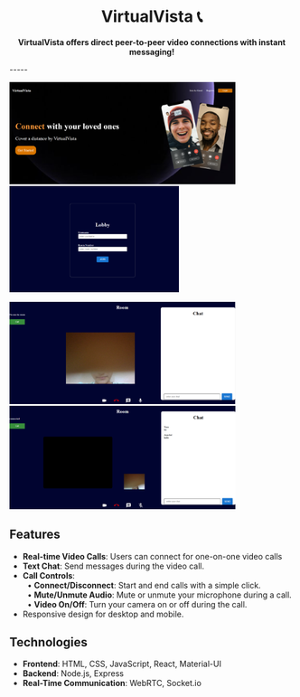<h1 align="center">VirtualVista 📞</h1>

<p align="center">
  <strong>VirtualVista offers direct peer-to-peer video connections with instant messaging!</strong>
</p>
-----
<p align="center">
  <p>
    <img src="./assets/LandingPage.png" width="400px">
    <img src="./assets/Lobby.png" width="300px">
  </p>
  <p>
    <img src="./assets/Room.png" width="400px">
    <img src="./assets/CallAccept.png" width="400px">
  </p>
</p>

## Features
- **Real-time Video Calls**: Users can connect for one-on-one video calls
- **Text Chat**: Send messages during the video call.
- **Call Controls**:<br/>
   &nbsp;&nbsp;&#8226; **Connect/Disconnect**: Start and end calls with a simple click.<br/>
   &nbsp;&nbsp;&#8226; **Mute/Unmute Audio**: Mute or unmute your microphone during a call.<br/>
   &nbsp;&nbsp;&#8226; **Video On/Off**: Turn your camera on or off during the call.
- Responsive design for desktop and mobile.


## Technologies
- **Frontend**: HTML, CSS, JavaScript, React, Material-UI
- **Backend**: Node.js, Express
- **Real-Time Communication**: WebRTC, Socket.io

  





















